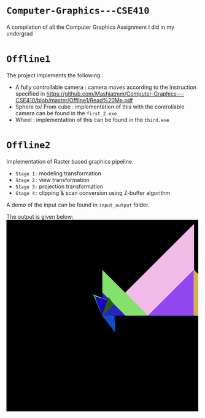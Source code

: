 # **`Computer-Graphics---CSE410`**
A compilation of all the Computer Graphics Assignment I did in my undergrad

# `Offline1`
The project implements the following :
- A fully controllable camera : camera moves according to the instruction specified in https://github.com/Mashiatmm/Computer-Graphics---CSE410/blob/master/Offline1/Read%20Me.pdf
- Sphere to/ From cube : implementation of this with the controllable camera can be found in the `first_2.exe`
- Wheel : implementation of this can be found in the `third.exe`

# `Offline2`
Implementation of Raster based graphics pipeline.
- `Stage 1:` modeling transformation
- `Stage 2:` view transformation
- `Stage 3:` projection transformation
- `Stage 4:` clipping & scan conversion using Z-buffer algorithm

A demo of the input can be found in `input_output` folder.

The output is given below:
![alt text](https://github.com/Mashiatmm/Computer-Graphics---CSE410/blob/master/Offline2/input_output/out.bmp)





